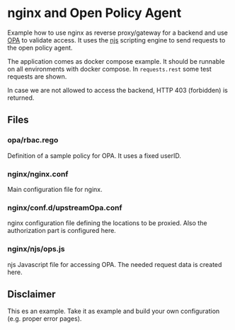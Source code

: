 # nginx and Open Policy Agent

Example how to use nginx as reverse proxy/gateway for a backend and use [OPA](https://www.openpolicyagent.org) to validate access.
It uses the [njs](https://nginx.org/en/docs/njs/) scripting engine to send requests to the open policy agent.

The application comes as docker compose example. It should be runnable on all environments with docker compose.
In `requests.rest` some test requests are shown.

In case we are not allowed to access the backend, HTTP 403 (forbidden) is returned.

## Files
### opa/rbac.rego
Definition of a sample policy for OPA. It uses a fixed userID.

### nginx/nginx.conf
Main configuration file for nginx.

### nginx/conf.d/upstreamOpa.conf
nginx configuration file defining the locations to be proxied.
Also the authorization part is configured here.

### nginx/njs/ops.js
njs Javascript file for accessing OPA. The needed request data is created here.

## Disclaimer
This es an example. Take it as example and build your own configuration (e.g. proper error pages).